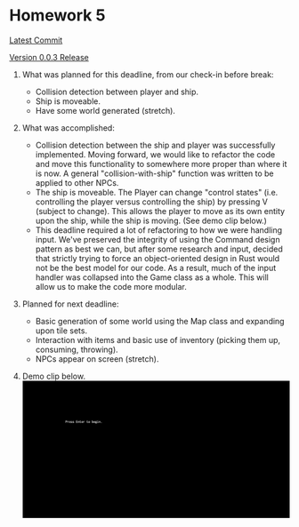 # Homework 5

[Latest Commit](https://github.com/swamulism/aether_of_enclaves/commit/750330dd2e08d355310ac22b616dda6ff12cffbf)

[Version 0.0.3 Release](https://github.com/swamulism/aether_of_enclaves/releases/tag/0.0.3)

1. What was planned for this deadline, from our check-in before break:
    - Collision detection between player and ship.
    - Ship is moveable.
    - Have some world generated (stretch).

2. What was accomplished:
    - Collision detection between the ship and player was successfully implemented. Moving forward, we would like to refactor the code and move this functionality to somewhere more proper than where it is now. A general "collision-with-ship" function was written to be applied to other NPCs.
    - The ship is moveable. The Player can change "control states" (i.e. controlling the player versus controlling the ship) by pressing V (subject to change). This allows the player to move as its own entity upon the ship, while the ship is moving. (See demo clip below.)
    - This deadline required a lot of refactoring to how we were handling input. We've preserved the integrity of using the Command design pattern as best we can, but after some research and input, decided that strictly trying to force an object-oriented design in Rust would not be the best model for our code. As a result, much of the input handler was collapsed into the Game class as a whole. This will allow us to make the code more modular. 

3. Planned for next deadline:
    - Basic generation of some world using the Map class and expanding upon tile sets.
    - Interaction with items and basic use of inventory (picking them up, consuming, throwing).
    - NPCs appear on screen (stretch).

4. Demo clip below.
![HW5 gif](hw5.gif)

